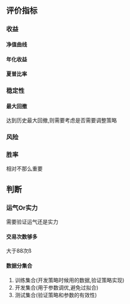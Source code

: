 ## 评价指标

### 收益

#### 净值曲线

#### 年化收益

#### 夏普比率

### 稳定性

#### 最大回撤

达到历史最大回撤,则需要考虑是否需要调整策略

### 风险

### 胜率

相对不那么重要

## 判断

### 运气Or实力

需要验证运气还是实力

#### 交易次数够多

大于88次ß

#### 数据分集合

1. 训练集合(开发策略时候用的数据,验证策略实现)
2. 开发集合(用于参数调优,避免过拟合)
3. 测试集合(验证策略和参数的有效性)
